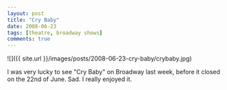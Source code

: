 ```yaml
---
layout: post
title: "Cry Baby"
date: 2008-06-23
tags: [theatre, broadway shows]
comments: true
---
```

![]({{ site.url }}/images/posts/2008-06-23-cry-baby/crybaby.jpg)

I was very lucky to see "Cry Baby" on Broadway last week, before it closed on the 22nd of June. Sad. I really enjoyed it.
